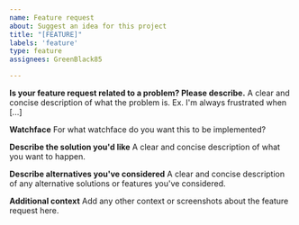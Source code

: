 ```yaml
---
name: Feature request
about: Suggest an idea for this project
title: "[FEATURE]"
labels: 'feature'
type: feature
assignees: GreenBlack85

---
```


**Is your feature request related to a problem? Please describe.**
A clear and concise description of what the problem is. Ex. I'm always frustrated when [...]

**Watchface**
For what watchface do you want this to be implemented?

**Describe the solution you'd like**
A clear and concise description of what you want to happen.

**Describe alternatives you've considered**
A clear and concise description of any alternative solutions or features you've considered.

**Additional context**
Add any other context or screenshots about the feature request here.
